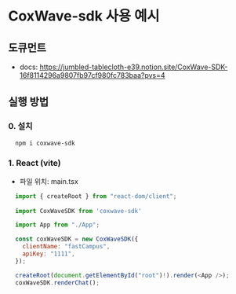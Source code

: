 # CoxWave-sdk 사용 예시

## 도큐먼트
- docs: https://jumbled-tablecloth-e39.notion.site/CoxWave-SDK-16f8114296a9807fb97cf980fc783baa?pvs=4

## 실행 방법
### 0. 설치

```bash
  npm i coxwave-sdk
```

### 1. React (vite)

- 파일 위치: main.tsx

```js
  import { createRoot } from "react-dom/client";
  
  import CoxWaveSDK from 'coxwave-sdk'

  import App from "./App";

  const coxWaveSDK = new CoxWaveSDK({
    clientName: "fastCampus",
    apiKey: "1111",
  });

  createRoot(document.getElementById("root")!).render(<App />);
  coxWaveSDK.renderChat();
```


